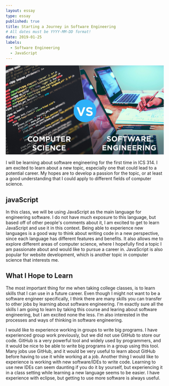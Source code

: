 ```yaml
---
layout: essay
type: essay
published: true
title: Starting a Journey in Software Engineering
# All dates must be YYYY-MM-DD format!
date: 2019-01-25
labels:
  - Software Engineering
  - JavaScript
---
```


<img class="ui medium left floated image" src="../images/CSvsSE.jpeg">


I will be learning about software engineering for the first time in ICS 314. I am excited to learn about a new topic, especially one that could lead to a potential career. My hopes are to develop a passion for the topic, or at least a good understanding that I could apply to different fields of computer science.


## javaScript

In this class, we will be using JavaScript as the main language for engineering software. I do not have much exposure to this language, but based off of other people's comments about it, I am excited to get to learn JavaScript and use it in this context. Being able to experience new languages is a good way to think about writing code in a new perspective, since each language has different features and benefits. It also allows me to explore different areas of computer science, where I hopefully find a topic I am passionate about and would like to pursue a career in. JavaScript is also popular for website development, which is another topic in computer science that interests me.

## What I Hope to Learn

The most important thing for me when taking college classes, is to learn skills that I can use in a future career. Even though I might not want to be a software engineer specifically, I think there are many skills you can transfer to other jobs by learning about software engineering. I'm exactly sure all the skills I am going to learn by taking this course and learing about software engineering, but I am excited none the less. I'm also interested in the processes and ways of thinking in software engineering. 

I would like to experience working in groups to write big programs. I have experienced group work previously, but we did not use GitHub to store our code. GitHub is a very powerful tool and widely used by programmers, and it would be nice to be able to write big programs in a group using this tool. Many jobs use GitHub, and it would be very useful to learn about GitHub before having to use it while working at a job. Another thing I would like to experience is working with new software/IDEs to write code. Learning to use new IDEs can seem daunting if you do it by yourself, but experiencing it in a class setting while learning a new language seems to be easier. I have experience with eclipse, but getting to use more software is always useful.
